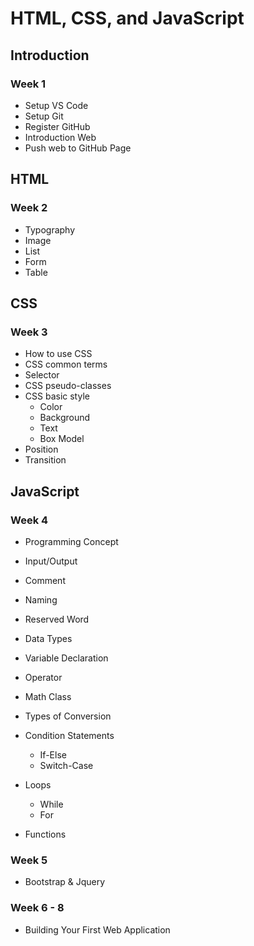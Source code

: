 # HTML, CSS, and JavaScript

## Introduction

### Week 1

- Setup VS Code
- Setup Git
- Register GitHub
- Introduction Web
- Push web to GitHub Page

## HTML

### Week 2

- Typography
- Image
- List
- Form
- Table

## CSS

### Week 3

- How to use CSS
- CSS common terms
- Selector
- CSS pseudo-classes
- CSS basic style
  - Color
  - Background
  - Text
  - Box Model
- Position
- Transition

## JavaScript

### Week 4

- Programming Concept

- Input/Output
- Comment
- Naming
- Reserved Word
- Data Types
- Variable Declaration
- Operator
- Math Class
- Types of Conversion

- Condition Statements
  - If-Else
  - Switch-Case

- Loops
  - While
  - For

- Functions

### Week 5

- Bootstrap & Jquery

### Week 6 - 8

- Building Your First Web Application
